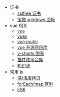 - 证书
  - [sslfree 证书](document/content/sslfree.md)
  - [宝塔 windows 面板](document/content/bt.md)
- vue 相关
  - [vue](vue/vue.md)
  - [vuex](document/content/vuex.md)
  - [vue router](https://router.vuejs.org/zh/)
  - [vue 开源项目库](https://segmentfault.com/p/1210000008583242/read?from=timeline)
  - [v-charts 图表](https://v-charts.js.org/#/)
  - [插件使用合集](document/content/collection.md)
  - [知识点](document/content/vue.md)
- 常用 js
  - [深/浅度拷贝](js/copy.md)
  - [forEach/map 区别](js/each_map.md)
  - [ES6](js/ES6.md)
